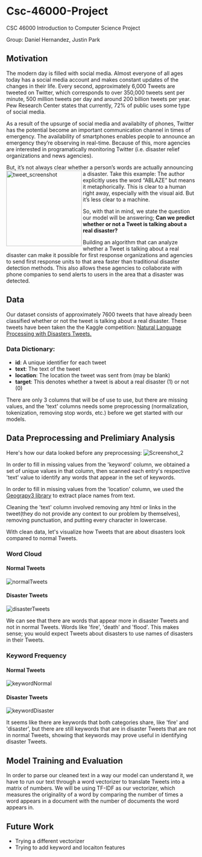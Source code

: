 # Csc-46000-Project
CSC 46000 Introduction to Computer Science Project

Group: Daniel Hernandez, Justin Park

## Motivation
The modern day is filled with social media. Almost everyone of all ages today has a social media account and makes constant updates of the changes in their life. 
Every second, approximately 6,000 Tweets are tweeted on Twitter, which corresponds to over 350,000 tweets sent per minute, 500 million tweets per day and around 200 billion tweets per year.
Pew Research Center states that currently, 72% of public uses some type of social media.

As a result of the upsurge of social media and availabilty of phones, Twitter has the potential become an important communication channel in times of emergency.
The availability of smartphones enables people to announce an emergency they’re observing in real-time. Because of this, more agencies are interested in programatically monitoring Twitter (i.e. disaster relief organizations and news agencies).

But, it’s not always clear whether a person’s words are actually announcing a disaster. Take this example:
<img align="left" width="200" alt="tweet_screenshot" src="https://user-images.githubusercontent.com/22521067/144728661-3e781d06-69b0-4f0f-b466-256c6ee8a152.png">
The author explicitly uses the word “ABLAZE” but means it metaphorically. This is clear to a human right away, especially with the visual aid. But it’s less clear to a machine.

So, with that in mind, we state the question our model will be answering; **Can we predict whether or not a Tweet is talking about a real disaster?**

Building an algorithm that can analyze whether a Tweet is talking about a real disaster can make it possible for first response organizations and agencies to send first response units to that area faster than traditional disaster detection methods. This also allows these agencies to collaborate with phone companies to send alerts to users in the area that a disaster was detected. 

## Data
Our dataset consists of approximately 7600 tweets that have already been classified whether or not the tweet is talking about a real disaster. These tweets have been taken the the Kaggle competition: [Natural Language Processing with Disasters Tweets.](https://www.kaggle.com/c/nlp-getting-started)

### Data Dictionary:
  - **id**: A unique identifier for each tweet
  - **text**: The text of the tweet
  - **location**: The location the tweet was sent from (may be blank)
  - **target**: This denotes whether a tweet is about a real disaster (1) or not (0)

There are only 3 columns that will be of use to use, but there are missing values, and the 'text' columns needs some preprocessing (normalization, tokenization, removing stop words, etc.) before we get started with our models.

## Data Preprocessing and Prelimiary Analysis
Here's how our data looked before any preprocessing:
![Screenshot_2](https://user-images.githubusercontent.com/22521067/144729307-65d3670e-ed8b-4f2b-b22f-dd4fbf96417e.png)

In order to fill in missing values from the 'keyword' column, we obtained a set of unique values in that column, then scanned each entry's respective 'text' value to identify any words that appear in the set of keywords.

In order to fill in missing values from the 'location' column, we used the [Geograpy3 library](https://github.com/somnathrakshit/geograpy3) to extract place names from text.

Cleaning the 'text' column involved removing any html or links in the tweet(they do not provide any context to our problem by themselves), removing punctuation, and putting every character in lowercase.

With clean data, let's visualize how Tweets that are about disasters look compared to normal Tweets.

### Word Cloud

#### Normal Tweets
![normalTweets](https://user-images.githubusercontent.com/22521067/144729565-9a4388c0-3871-4096-8dfd-b744ba72723a.png)

#### Disaster Tweets
![disasterTweets](https://user-images.githubusercontent.com/22521067/144729582-e4cf3d44-ec41-49d5-b4a1-61e159e9fd3e.png)

We can see that there are words that appear more in disaster Tweets and not in normal Tweets. Words like 'fire', 'death' and 'flood'. This makes sense; you would expect Tweets about disasters to use names of disasters in their Tweets.

### Keyword Frequency

#### Normal Tweets
![keywordNormal](https://user-images.githubusercontent.com/22521067/144729765-e0f08113-c8ef-48f0-b51b-78577f313cdc.png)


#### Disaster Tweets
![keywordDisaster](https://user-images.githubusercontent.com/22521067/144729768-d3222698-a4f9-43b0-b06c-d16e21b34934.png)

It seems like there are keywords that both categories share, like 'fire' and 'disaster', but there are still keywords that are in disaster Tweets that are not in normal Tweets, showing that keywords may prove useful in identifying disaster Tweets.

## Model Training and Evaluation

In order to parse our cleaned text in a way our model can understand it, we have to run our text through a word vectorizer to translate Tweets into a matrix of numbers. We will be using TF-IDF as our vectorizer, which measures the originality of a word by comparing the number of times a word appears in a document with the number of documents the word appears in.

## Future Work

- Trying a different vectorizer
- Trying to add keyword and locaiton features 
